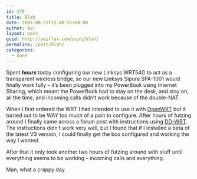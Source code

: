 ```yaml
---
id: 278
title: Blah
date: 2005-08-25T22:40:51+00:00
author: Avi
layout: post
guid: http://aviflax.com/post/blah/
permalink: /post/blah/
categories:
  - none
---
```

Spent **_hours_** today configuring our new Linksys WRT54G to act as a transparent wireless bridge, so our new Linksys Sipura SPA-1001 would finally work fully &#8211; it&#8217;s been plugged into my PowerBook using Internet Sharing, which meant the PowerBook had to stay on the desk, and stay on, all the time, and incoming calls didn&#8217;t work because of the double-NAT.

When I first ordered the WRT I had intended to use it with [OpenWRT](http://www.openwrt.org/) but it turned out to be WAY too much of a pain to configure. After hours of futzing around I finally came across a forum post with instructions using [DD-WRT](http://www.dd-wrt.com/). The instructions didn&#8217;t work very well, but I found that if I installed a beta of the latest V3 version, I could finally get the box configured and working the way I wanted.

After that it only took another two hours of futzing around with stuff until everything seems to be working &#8211; incoming calls and everything.

Man, what a crappy day.